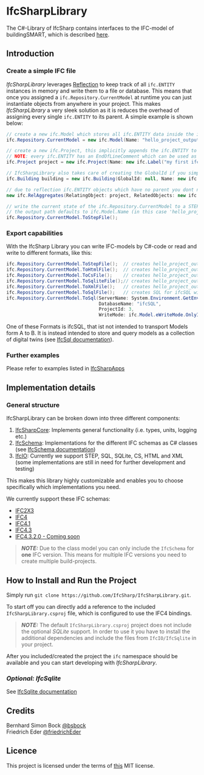# IfcSharpLibrary

The C#-Library of IfcSharp contains interfaces to the IFC-model of buildingSMART, which is described [here](https://technical.buildingsmart.org/standards/ifc/ifc-schema-specifications/).

## Introduction

### Create a simple IFC file

*IfcSharpLibrary* leverages [Reflection](https://learn.microsoft.com/en-us/dotnet/csharp/advanced-topics/reflection-and-attributes/) to keep track of all `ifc.ENTITY` instances in memory and write them to a file or database. This means that once you assigned a `ifc.Repository.CurrentModel` at runtime you can just instantiate objects from anywhere in your project. This makes *IfcSharpLibrary* a very sleek solution as it is reduces the overhead of assigning every single `ifc.ENTITY` to its parent. A simple example is shown below:<br>

```csharp
// create a new ifc.Model which stores all ifc.ENTITY data inside the ifc.Repository.CurrentModel
ifc.Repository.CurrentModel = new ifc.Model(Name: "hello_project_output"); 

// create a new ifc.Project, this implicitly appends the ifc.ENTITY to ifc.Repository.CurrentModel 
// NOTE: every ifc.ENTITY has an EndOfLineComment which can be used as a comment for STEP files
ifc.Project project = new ifc.Project(Name: new ifc.Label("my first ifc-project"), EndOfLineComment: "creating the project");

// IfcSharpLibrary also takes care of creating the GlobalId if you simple pass 'null'
ifc.Building building = new ifc.Building(GlobalId: null, Name: new ifc.Label("my first ifc-building"));

// due to reflection ifc.ENTITY objects which have no parent you dont need to assign it to a variable
new ifc.RelAggregates(RelatingObject: project, RelatedObjects: new ifc.Set1toUnbounded_ObjectDefinition(building));

// write the current state of the ifc.Repository.CurrentModel to a STEP file
// the output path defaults to ifc.Model.Name (in this case 'hello_project_output.ifc')
ifc.Repository.CurrentModel.ToStepFile(); 

```

### Export capabilities

With the IfcSharp Library you can write IFC-models by C#-code or read and write to different formats, like this:

```csharp
ifc.Repository.CurrentModel.ToStepFile();  // creates hello_project_output.ifc (step-format)
ifc.Repository.CurrentModel.ToHtmlFile();  // creates hello_project_output.html in step-format with syntax highlighting
ifc.Repository.CurrentModel.ToCsFile();    // creates hello_project_output.cs with c# code (useful for creating code from existing files)
ifc.Repository.CurrentModel.ToSqliteFile();// creates hello_project_output.sqlite3 with the default option exportCompleteSchema=false 
ifc.Repository.CurrentModel.ToXmlFile();   // creates hello_project_output.ifcXml
ifc.Repository.CurrentModel.ToSqlFile();   // creates SQL for ifcSQL without server-connection
ifc.Repository.CurrentModel.ToSql(ServerName: System.Environment.GetEnvironmentVariable("SqlServer"), 
                                  DatabaseName: "ifcSQL",
                                  ProjectId: 3,
                                  WriteMode: ifc.Model.eWriteMode.OnlyIfEmpty); // SQL server connection required
```

One of these Formats is ifcSQL, that ist not intended to transport Models form A to B. It is instead intended to store and query models as a collection of digital twins (see [IfcSql documentation](IfcSql/README.md)).

### Further examples

Please refer to examples listed in [IfcSharpApps](https://github.com/IfcSharp/IfcSharpApps)

## Implementation details

### General structure

IfcSharpLibrary can be broken down into three different components:

  1. [IfcSharpCore](IfcSharpCore): Implements general functionality (i.e. types, units, logging etc.)
  2. [IfcSchema](IfcSchema): Implementations for the different IFC schemas as C# classes (see [IfcSchema documentation](/IfcSchema/README.md))
  3. [IfcIO](IfcIO): Currently we support STEP, SQL, SQLite, CS, HTML and XML (some implementations are still in need for further development and testing)

This makes this library highly customizable and enables you to choose specifically which implementations you need.

We currently support these IFC schemas:
 - [IFC2X3](https://standards.buildingsmart.org/IFC/RELEASE/IFC2x3/TC1/HTML/)
 - [IFC4](https://standards.buildingsmart.org/IFC/RELEASE/IFC4/ADD2_TC1/HTML/)
 - [IFC4.1](https://standards.buildingsmart.org/IFC/RELEASE/IFC4_1/FINAL/HTML/)
 - [IFC4.3](https://github.com/buildingSMART/IFC4.3-html/releases/tag/sep-13-release)
 - [IFC4.3.2.0 - Coming soon](https://ifc43-docs.standards.buildingsmart.org/)

> **_NOTE:_** Due to the class model you can only include the `IfcSchema` for **one** IFC version. This means for multiple IFC versions you need to create multiple build-projects.

## How to Install and Run the Project

Simply run `git clone https://github.com/IfcSharp/IfcSharpLibrary.git`.

To start off you can directly add a reference to the included `IfcSharpLibrary.csproj` file, which is configured to use the IFC4 bindings.

> **_NOTE:_** The default `IfcSharpLibrary.csproj` project does not include the optional *SQLite* support. In order to use it you have to install the additional dependencies and include the files from `IfcIO/IfcSqlite` in your project.

After you included/created the project the `ifc` namespace should be available and you can start developing with *IfcSharpLibrary*.

### *Optional: IfcSqlite*

See [IfcSqlite documentation](/IfcSqlite/README.md)

## Credits

Bernhard Simon Bock [@bsbock](https://www.github.com/bsbock)<br>
Friedrich Eder [@friedrichEder](https://www.github.com/friedrichEder)

## Licence

This project is licensed under the terms of [this](LICENSE.md) MIT license.


